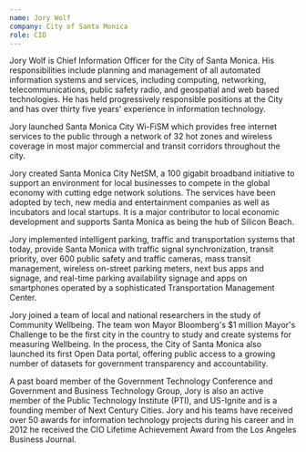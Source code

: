 ```yaml
---
name: Jory Wolf
company: City of Santa Monica
role: CIO
---
```


Jory Wolf is Chief Information Officer for the City of Santa Monica. His responsibilities include planning and management of all automated information systems and services, including computing, networking, telecommunications, public safety radio, and geospatial and web based technologies. He has held progressively responsible positions at the City and has over thirty five years' experience in information technology.

Jory launched Santa Monica City Wi-FiSM which provides free internet services to the public through a network of 32 hot zones and wireless coverage in most major commercial and transit corridors throughout the city.

Jory created Santa Monica City NetSM, a 100 gigabit broadband initiative to support an environment for local businesses to compete in the global economy with cutting edge network solutions. The services have been adopted by tech, new media and entertainment companies as well as incubators and local startups. It is a major contributor to local economic development and supports Santa Monica as being the hub of Silicon Beach.

Jory implemented intelligent parking, traffic and transportation systems that today, provide Santa Monica with traffic signal synchronization, transit priority, over 600 public safety and traffic cameras, mass transit management, wireless on-street parking meters, next bus apps and signage, and real-time parking availability signage and apps on smartphones operated by a sophisticated Transportation Management Center.

Jory joined a team of local and national researchers in the study of Community Wellbeing. The team won Mayor Bloomberg's $1 million Mayor's Challenge to be the first city in the country to study and create systems for measuring Wellbeing. In the process, the City of Santa Monica also launched its first Open Data portal, offering public access to a growing number of datasets for government transparency and accountability.

A past board member of the Government Technology Conference and Government and Business Technology Group, Jory is also an active member of the Public Technology Institute (PTI), and US-Ignite and is a founding member of Next Century Cities. Jory and his teams have received over 50 awards for information technology projects during his career and in 2012 he received the CIO Lifetime Achievement Award from the Los Angeles Business Journal.
